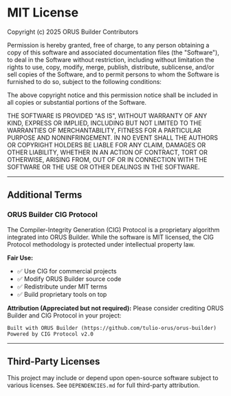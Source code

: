 # MIT License

Copyright (c) 2025 ORUS Builder Contributors

Permission is hereby granted, free of charge, to any person obtaining a copy
of this software and associated documentation files (the "Software"), to deal
in the Software without restriction, including without limitation the rights
to use, copy, modify, merge, publish, distribute, sublicense, and/or sell
copies of the Software, and to permit persons to whom the Software is
furnished to do so, subject to the following conditions:

The above copyright notice and this permission notice shall be included in all
copies or substantial portions of the Software.

THE SOFTWARE IS PROVIDED "AS IS", WITHOUT WARRANTY OF ANY KIND, EXPRESS OR
IMPLIED, INCLUDING BUT NOT LIMITED TO THE WARRANTIES OF MERCHANTABILITY,
FITNESS FOR A PARTICULAR PURPOSE AND NONINFRINGEMENT. IN NO EVENT SHALL THE
AUTHORS OR COPYRIGHT HOLDERS BE LIABLE FOR ANY CLAIM, DAMAGES OR OTHER
LIABILITY, WHETHER IN AN ACTION OF CONTRACT, TORT OR OTHERWISE, ARISING FROM,
OUT OF OR IN CONNECTION WITH THE SOFTWARE OR THE USE OR OTHER DEALINGS IN THE
SOFTWARE.

---

## Additional Terms

### ORUS Builder CIG Protocol

The Compiler-Integrity Generation (CIG) Protocol is a proprietary algorithm
integrated into ORUS Builder. While the software is MIT licensed, the CIG
Protocol methodology is protected under intellectual property law.

**Fair Use:**
- ✅ Use CIG for commercial projects
- ✅ Modify ORUS Builder source code
- ✅ Redistribute under MIT terms
- ✅ Build proprietary tools on top

**Attribution (Appreciated but not required):**
Please consider crediting ORUS Builder and CIG Protocol in your project:
```
Built with ORUS Builder (https://github.com/tulio-orus/orus-builder)
Powered by CIG Protocol v2.0
```

---

## Third-Party Licenses

This project may include or depend upon open-source software subject to
various licenses. See `DEPENDENCIES.md` for full third-party attribution.
